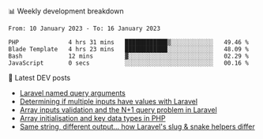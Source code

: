 📊 Weekly development breakdown
<!--START_SECTION:waka-->

```text
From: 10 January 2023 - To: 16 January 2023

PHP              4 hrs 31 mins   ████████████▒░░░░░░░░░░░░   49.46 %
Blade Template   4 hrs 23 mins   ████████████░░░░░░░░░░░░░   48.09 %
Bash             12 mins         ▓░░░░░░░░░░░░░░░░░░░░░░░░   02.29 %
JavaScript       0 secs          ░░░░░░░░░░░░░░░░░░░░░░░░░   00.16 %
```

<!--END_SECTION:waka-->

📕 Latest DEV posts
<!-- BLOG-POST-LIST:START -->
- [Laravel named query arguments](https://dev.to/michaelvickersuk/laravel-named-query-arguments-28kd)
- [Determining if multiple inputs have values with Laravel](https://dev.to/michaelvickersuk/determining-if-multiple-inputs-have-values-with-laravel-km6)
- [Array inputs validation and the N+1 query problem in Laravel](https://dev.to/michaelvickersuk/array-inputs-validation-and-the-n1-query-problem-in-laravel-2agb)
- [Array initialisation and key data types in PHP](https://dev.to/michaelvickersuk/array-initialisation-and-key-data-types-in-php-1e5b)
- [Same string, different output... how Laravel&#39;s slug &amp; snake helpers differ](https://dev.to/michaelvickersuk/same-string-different-output-how-laravels-slug-snake-helpers-differ-1ccj)
<!-- BLOG-POST-LIST:END -->
